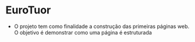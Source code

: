 <h1>EuroTuor</h1>

- O projeto tem como finalidade a construção das primeiras páginas web. O objetivo é demonstrar como uma página é estruturada
